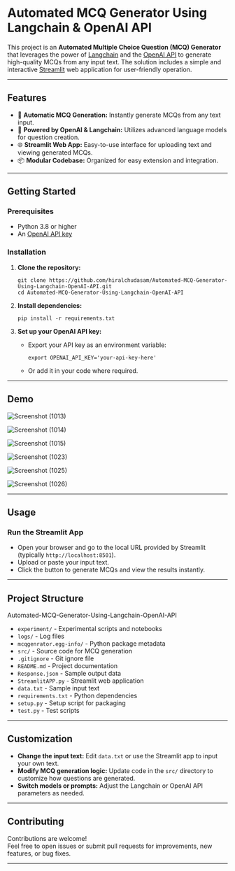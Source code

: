 # Automated MCQ Generator Using Langchain & OpenAI API

This project is an **Automated Multiple Choice Question (MCQ) Generator** that leverages the power of [Langchain](https://github.com/hwchase17/langchain) and the [OpenAI API](https://platform.openai.com/docs/api-reference) to generate high-quality MCQs from any input text. The solution includes a simple and interactive [Streamlit](https://streamlit.io/) web application for user-friendly operation.

---

## Features

- 📝 **Automatic MCQ Generation:** Instantly generate MCQs from any text input.  
- 🤖 **Powered by OpenAI & Langchain:** Utilizes advanced language models for question creation.  
- 🌐 **Streamlit Web App:** Easy-to-use interface for uploading text and viewing generated MCQs.  
- 📦 **Modular Codebase:** Organized for easy extension and integration.

---



## Getting Started

### Prerequisites

- Python 3.8 or higher  
- An [OpenAI API key](https://platform.openai.com/account/api-keys)

### Installation

1. **Clone the repository:**

    ```
    git clone https://github.com/hiralchudasam/Automated-MCQ-Generator-Using-Langchain-OpenAI-API.git
    cd Automated-MCQ-Generator-Using-Langchain-OpenAI-API
    ```

2. **Install dependencies:**

    ```
    pip install -r requirements.txt
    ```

3. **Set up your OpenAI API key:**

    - Export your API key as an environment variable:

      ```
      export OPENAI_API_KEY='your-api-key-here'
      ```

    - Or add it in your code where required.

---

## Demo
![Screenshot (1013)](https://github.com/user-attachments/assets/9e86e4b4-b046-4720-b164-368dcb224782)

![Screenshot (1014)](https://github.com/user-attachments/assets/12e422e6-5920-4ae0-bac4-ae26a0b5df76)

![Screenshot (1015)](https://github.com/user-attachments/assets/3e6f4d99-95d4-4e67-ad3a-4e89c7796c3f)

![Screenshot (1023)](https://github.com/user-attachments/assets/806ca507-c27b-4fd3-9818-a3ba68165208)

![Screenshot (1025)](https://github.com/user-attachments/assets/9e5c8812-d111-4d4a-b72f-c39ebf274f4b)

![Screenshot (1026)](https://github.com/user-attachments/assets/6e7c337e-e419-4050-ba07-cacc502d7a77)

---

## Usage

### Run the Streamlit App


- Open your browser and go to the local URL provided by Streamlit (typically `http://localhost:8501`).  
- Upload or paste your input text.  
- Click the button to generate MCQs and view the results instantly.

---

## Project Structure

Automated-MCQ-Generator-Using-Langchain-OpenAI-API

- `experiment/` - Experimental scripts and notebooks  
- `logs/` - Log files  
- `mcqgenrator.egg-info/` - Python package metadata  
- `src/` - Source code for MCQ generation  
- `.gitignore` - Git ignore file  
- `README.md` - Project documentation  
- `Response.json` - Sample output data  
- `StreamlitAPP.py` - Streamlit web application  
- `data.txt` - Sample input text  
- `requirements.txt` - Python dependencies  
- `setup.py` - Setup script for packaging  
- `test.py` - Test scripts  



---

## Customization

- **Change the input text:** Edit `data.txt` or use the Streamlit app to input your own text.  
- **Modify MCQ generation logic:** Update code in the `src/` directory to customize how questions are generated.  
- **Switch models or prompts:** Adjust the Langchain or OpenAI API parameters as needed.

---

## Contributing

Contributions are welcome!  
Feel free to open issues or submit pull requests for improvements, new features, or bug fixes.

---


